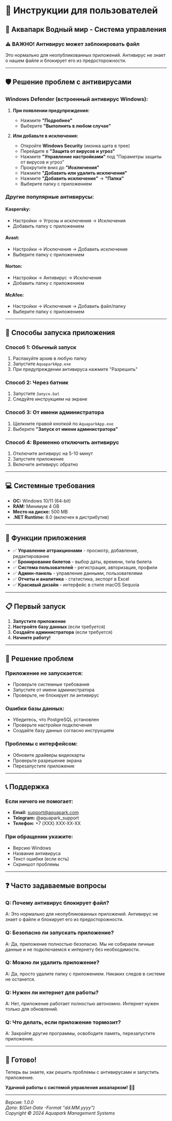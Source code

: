 # 🚀 Инструкции для пользователей

## 🌊 Аквапарк Водный мир - Система управления

### ⚠️ ВАЖНО! Антивирус может заблокировать файл

Это нормально для неопубликованных приложений. Антивирус не знает о нашем файле и блокирует его из предосторожности.

---

## 🛡️ Решение проблем с антивирусами

### **Windows Defender (встроенный антивирус Windows):**

1. **При появлении предупреждения:**
   - Нажмите **"Подробнее"**
   - Выберите **"Выполнить в любом случае"**

2. **Или добавьте в исключения:**
   - Откройте **Windows Security** (иконка щита в трее)
   - Перейдите в **"Защита от вирусов и угроз"**
   - Нажмите **"Управление настройками"** под "Параметры защиты от вирусов и угроз"
   - Прокрутите вниз до **"Исключения"**
   - Нажмите **"Добавить или удалить исключения"**
   - Нажмите **"Добавить исключение"** → **"Папка"**
   - Выберите папку с приложением

### **Другие популярные антивирусы:**

#### **Kaspersky:**
- Настройки → Угрозы и исключения → Исключения
- Добавить папку с приложением

#### **Avast:**
- Настройки → Исключения → Добавить исключение
- Выберите папку с приложением

#### **Norton:**
- Настройки → Антивирус → Исключения
- Добавить папку с приложением

#### **McAfee:**
- Настройки → Исключения → Добавить файл/папку
- Выберите папку с приложением

---

## 🚀 Способы запуска приложения

### **Способ 1: Обычный запуск**
1. Распакуйте архив в любую папку
2. Запустите `AquaparkApp.exe`
3. При предупреждении антивируса нажмите "Разрешить"

### **Способ 2: Через батник**
1. Запустите `Запуск.bat`
2. Следуйте инструкциям на экране

### **Способ 3: От имени администратора**
1. Щелкните правой кнопкой по `AquaparkApp.exe`
2. Выберите **"Запуск от имени администратора"**

### **Способ 4: Временно отключить антивирус**
1. Отключите антивирус на 5-10 минут
2. Запустите приложение
3. Включите антивирус обратно

---

## 💻 Системные требования

- **ОС:** Windows 10/11 (64-bit)
- **RAM:** Минимум 4 GB
- **Место на диске:** 500 MB
- **.NET Runtime:** 8.0 (включен в дистрибутив)

---

## 🎯 Функции приложения

- ✅ **Управление аттракционами** - просмотр, добавление, редактирование
- ✅ **Бронирование билетов** - выбор даты, времени, типа билета
- ✅ **Система пользователей** - регистрация, авторизация, профили
- ✅ **Админ-панель** - управление данными, пользователями
- ✅ **Отчеты и аналитика** - статистика, экспорт в Excel
- ✅ **Красивый дизайн** - интерфейс в стиле macOS Sequoia

---

## 📋 Первый запуск

1. **Запустите приложение**
2. **Настройте базу данных** (если требуется)
3. **Создайте администратора** (если требуется)
4. **Начните работу!**

---

## 🔧 Решение проблем

### **Приложение не запускается:**
- Проверьте системные требования
- Запустите от имени администратора
- Проверьте, не блокирует ли антивирус

### **Ошибки базы данных:**
- Убедитесь, что PostgreSQL установлен
- Проверьте настройки подключения
- Создайте базу данных согласно инструкциям

### **Проблемы с интерфейсом:**
- Обновите драйверы видеокарты
- Проверьте разрешение экрана
- Перезапустите приложение

---

## 📞 Поддержка

### **Если ничего не помогает:**

- **Email:** support@aquapark.com
- **Telegram:** @aquapark_support
- **Телефон:** +7 (XXX) XXX-XX-XX

### **При обращении укажите:**
- Версию Windows
- Название антивируса
- Текст ошибки (если есть)
- Скриншот проблемы

---

## ❓ Часто задаваемые вопросы

### **Q: Почему антивирус блокирует файл?**
A: Это нормально для неопубликованных приложений. Антивирус не знает о файле и блокирует его из предосторожности.

### **Q: Безопасно ли запускать приложение?**
A: Да, приложение полностью безопасно. Мы не собираем личные данные и не подключаемся к интернету без необходимости.

### **Q: Можно ли удалить приложение?**
A: Да, просто удалите папку с приложением. Никаких следов в системе не останется.

### **Q: Нужен ли интернет для работы?**
A: Нет, приложение работает полностью автономно. Интернет нужен только для обновлений.

### **Q: Что делать, если приложение тормозит?**
A: Закройте другие программы, освободите память, перезапустите приложение.

---

## 🎉 Готово!

Теперь вы знаете, как решить проблемы с антивирусами и запустить приложение. 

**Удачной работы с системой управления аквапарком! 🌊✨**

---

*Версия: 1.0.0*  
*Дата: $(Get-Date -Format "dd.MM.yyyy")*  
*Copyright © 2024 Aquapark Management Systems*
